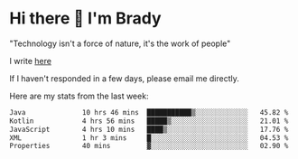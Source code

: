 # Hi there 👋 I'm Brady

"Technology isn't a force of nature, it's the work of people"

I write [here](https://github.com/hawk0120/blog)

If I haven't responded in a few days, please email me directly. 

Here are my stats from the last week:
<!--START_SECTION:waka-->

```txt
Java              10 hrs 46 mins  ███████████▒░░░░░░░░░░░░░   45.82 %
Kotlin            4 hrs 56 mins   █████▒░░░░░░░░░░░░░░░░░░░   21.01 %
JavaScript        4 hrs 10 mins   ████▒░░░░░░░░░░░░░░░░░░░░   17.76 %
XML               1 hr 3 mins     █░░░░░░░░░░░░░░░░░░░░░░░░   04.53 %
Properties        40 mins         ▓░░░░░░░░░░░░░░░░░░░░░░░░   02.90 %
```

<!--END_SECTION:waka-->


